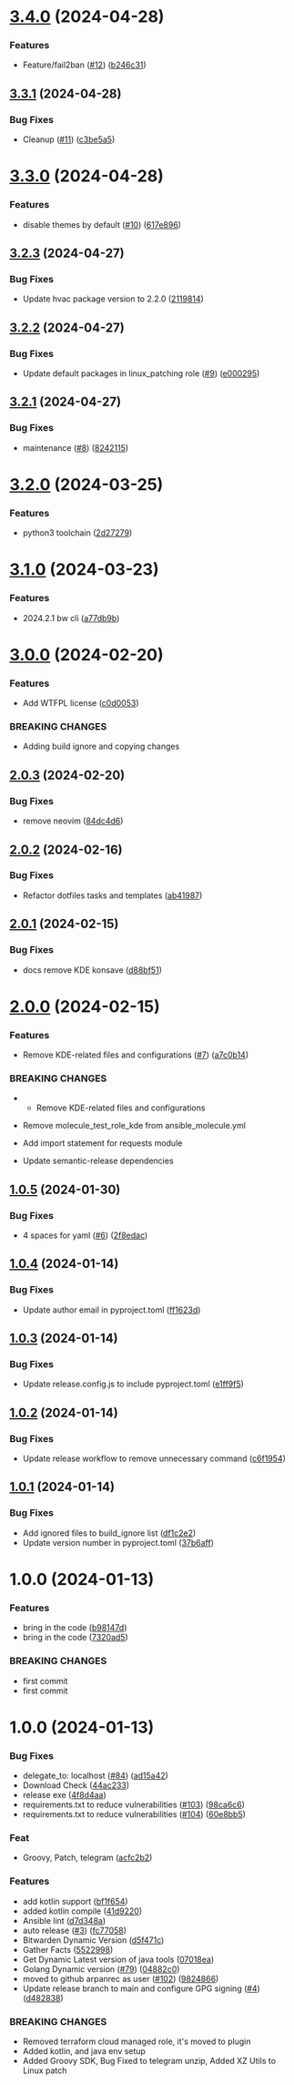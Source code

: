 # [3.4.0](https://github.com/arpanrec/arpanrec.nebula/compare/3.3.1...3.4.0) (2024-04-28)


### Features

* Feature/fail2ban ([#12](https://github.com/arpanrec/arpanrec.nebula/issues/12)) ([b246c31](https://github.com/arpanrec/arpanrec.nebula/commit/b246c313c9419085f38297f216e8d8560831934e))

## [3.3.1](https://github.com/arpanrec/arpanrec.nebula/compare/3.3.0...3.3.1) (2024-04-28)


### Bug Fixes

* Cleanup ([#11](https://github.com/arpanrec/arpanrec.nebula/issues/11)) ([c3be5a5](https://github.com/arpanrec/arpanrec.nebula/commit/c3be5a5bbd7d1ae4c270eebfb7f48acf5d6be9be))

# [3.3.0](https://github.com/arpanrec/arpanrec.nebula/compare/3.2.3...3.3.0) (2024-04-28)


### Features

* disable themes by default ([#10](https://github.com/arpanrec/arpanrec.nebula/issues/10)) ([617e896](https://github.com/arpanrec/arpanrec.nebula/commit/617e89633b94b3535cc6a5a1f43636061bb263f9))

## [3.2.3](https://github.com/arpanrec/arpanrec.nebula/compare/3.2.2...3.2.3) (2024-04-27)


### Bug Fixes

* Update hvac package version to 2.2.0 ([2119814](https://github.com/arpanrec/arpanrec.nebula/commit/2119814363c48f6fc8476ba89b35f152cdff5792))

## [3.2.2](https://github.com/arpanrec/arpanrec.nebula/compare/3.2.1...3.2.2) (2024-04-27)


### Bug Fixes

* Update default packages in linux_patching role ([#9](https://github.com/arpanrec/arpanrec.nebula/issues/9)) ([e000295](https://github.com/arpanrec/arpanrec.nebula/commit/e000295b7836fc32537e068e8c658e6dc200930c))

## [3.2.1](https://github.com/arpanrec/arpanrec.nebula/compare/3.2.0...3.2.1) (2024-04-27)


### Bug Fixes

* maintenance ([#8](https://github.com/arpanrec/arpanrec.nebula/issues/8)) ([8242115](https://github.com/arpanrec/arpanrec.nebula/commit/8242115ac73a7e8599618f21ebbf7e1d33e83270))

# [3.2.0](https://github.com/arpanrec/arpanrec.nebula/compare/3.1.0...3.2.0) (2024-03-25)


### Features

* python3 toolchain ([2d27279](https://github.com/arpanrec/arpanrec.nebula/commit/2d27279e56911e6f62ef090e4a4596b4c26fc2ee))

# [3.1.0](https://github.com/arpanrec/arpanrec.nebula/compare/3.0.0...3.1.0) (2024-03-23)


### Features

* 2024.2.1 bw cli ([a77db9b](https://github.com/arpanrec/arpanrec.nebula/commit/a77db9bb6184526f8fca849b79ab105a7e5b4d48))

# [3.0.0](https://github.com/arpanrec/arpanrec.nebula/compare/2.0.3...3.0.0) (2024-02-20)


### Features

* Add WTFPL license ([c0d0053](https://github.com/arpanrec/arpanrec.nebula/commit/c0d00531794af7ae90878780f72cedae5650ce8e))


### BREAKING CHANGES

* Adding build ignore and copying changes

## [2.0.3](https://github.com/arpanrec/arpanrec.nebula/compare/2.0.2...2.0.3) (2024-02-20)


### Bug Fixes

* remove neovim ([84dc4d6](https://github.com/arpanrec/arpanrec.nebula/commit/84dc4d6d13e9677f25a346a064e3be2338337ca7))

## [2.0.2](https://github.com/arpanrec/nebula/compare/2.0.1...2.0.2) (2024-02-16)


### Bug Fixes

* Refactor dotfiles tasks and templates ([ab41987](https://github.com/arpanrec/nebula/commit/ab419874e5b0d3614b804724ac8fc1e994304173))

## [2.0.1](https://github.com/arpanrec/nebula/compare/2.0.0...2.0.1) (2024-02-15)


### Bug Fixes

* docs remove KDE konsave ([d88bf51](https://github.com/arpanrec/nebula/commit/d88bf51f54415a24e645aadc40e10dad7778db85))

# [2.0.0](https://github.com/arpanrec/nebula/compare/1.0.5...2.0.0) (2024-02-15)


### Features

* Remove KDE-related files and configurations ([#7](https://github.com/arpanrec/nebula/issues/7)) ([a7c0b14](https://github.com/arpanrec/nebula/commit/a7c0b14b22024235b9499ae4ed5b2b1299de51d9))


### BREAKING CHANGES

* * Remove KDE-related files and configurations

* Remove molecule_test_role_kde from ansible_molecule.yml

* Add import statement for requests module

* Update semantic-release dependencies

## [1.0.5](https://github.com/arpanrec/nebula/compare/1.0.4...1.0.5) (2024-01-30)


### Bug Fixes

* 4 spaces for yaml ([#6](https://github.com/arpanrec/nebula/issues/6)) ([2f8edac](https://github.com/arpanrec/nebula/commit/2f8edac11796f8b33ff2de26a63a42f32ecfb996))

## [1.0.4](https://github.com/arpanrec/nebula/compare/1.0.3...1.0.4) (2024-01-14)


### Bug Fixes

* Update author email in pyproject.toml ([ff1623d](https://github.com/arpanrec/nebula/commit/ff1623de34f639670bf3bc5e8db415282bb82629))

## [1.0.3](https://github.com/arpanrec/nebula/compare/1.0.2...1.0.3) (2024-01-14)


### Bug Fixes

* Update release.config.js to include pyproject.toml ([e1ff9f5](https://github.com/arpanrec/nebula/commit/e1ff9f5c94f3be898528dd8af7b079c10e8bb6cd))

## [1.0.2](https://github.com/arpanrec/nebula/compare/1.0.1...1.0.2) (2024-01-14)


### Bug Fixes

* Update release workflow to remove unnecessary command ([c6f1954](https://github.com/arpanrec/nebula/commit/c6f195429f51d8b0d3b0d635c357a4cceb741a5f))

## [1.0.1](https://github.com/arpanrec/nebula/compare/1.0.0...1.0.1) (2024-01-14)


### Bug Fixes

* Add ignored files to build_ignore list ([df1c2e2](https://github.com/arpanrec/nebula/commit/df1c2e2b7930edd1bdfaefbd1eec43a53d38b68b))
* Update version number in pyproject.toml ([37b6aff](https://github.com/arpanrec/nebula/commit/37b6aff3b226120b7f2feed8208672f916020b4a))

# 1.0.0 (2024-01-13)


### Features

* bring in the code ([b98147d](https://github.com/arpanrec/nebula/commit/b98147d5ea654645651bdb46db46b8c79f547851))
* bring in the code ([7320ad5](https://github.com/arpanrec/nebula/commit/7320ad5f32d8c129b3956d5b424218c8286dd909))


### BREAKING CHANGES

* first commit
* first commit

# 1.0.0 (2024-01-13)


### Bug Fixes

* delegate_to: localhost ([#84](https://github.com/arpanrec/nebula/issues/84)) ([ad15a42](https://github.com/arpanrec/nebula/commit/ad15a42a1e2e65ae8a3d514150e6a2ff28d8b21d))
* Download Check ([44ac233](https://github.com/arpanrec/nebula/commit/44ac233494dbc02a19e997ab1b0ce7ca9afca3c5))
* release exe ([4f8d4aa](https://github.com/arpanrec/nebula/commit/4f8d4aa592f217ef5c5be8c476c9b930afaf4f91))
* requirements.txt to reduce vulnerabilities ([#103](https://github.com/arpanrec/nebula/issues/103)) ([98ca6c6](https://github.com/arpanrec/nebula/commit/98ca6c6dda28f049ab53f2df6ccc07e1d6837c13))
* requirements.txt to reduce vulnerabilities ([#104](https://github.com/arpanrec/nebula/issues/104)) ([60e8bb5](https://github.com/arpanrec/nebula/commit/60e8bb530064351bd6934024e5bc869514113490))


### Feat

* Groovy, Patch, telegram ([acfc2b2](https://github.com/arpanrec/nebula/commit/acfc2b262404bdd0b8fef983c329a1cba796078c))


### Features

* add kotlin support ([bf1f654](https://github.com/arpanrec/nebula/commit/bf1f654a5f4435c4546ccec7350bcc9a45ff2ab0))
* added kotlin compile ([41d9220](https://github.com/arpanrec/nebula/commit/41d922045c096ef9d25898b36a8187d52b7c57e2))
* Ansible lint ([d7d348a](https://github.com/arpanrec/nebula/commit/d7d348ae4adf40639bc9504180f3fed44002fae8))
* auto release ([#3](https://github.com/arpanrec/nebula/issues/3)) ([fc77058](https://github.com/arpanrec/nebula/commit/fc770582fb11bab04976ed8c588141acd3293acb))
* Bitwarden Dynamic Version ([d5f471c](https://github.com/arpanrec/nebula/commit/d5f471c2f8dc9bf6e9d070c788c386c90418c610))
* Gather Facts ([5522998](https://github.com/arpanrec/nebula/commit/5522998223c3c0388c0d4fce0c26dce37fb4674f))
* Get Dynamic Latest version of java tools ([07018ea](https://github.com/arpanrec/nebula/commit/07018ea888dd23f2a3998b5de826c6980935d2b5))
* Golang Dynamic version ([#79](https://github.com/arpanrec/nebula/issues/79)) ([04882c0](https://github.com/arpanrec/nebula/commit/04882c08fc45a7a7f0ebc26037f054c351e6de44))
* moved to github arpanrec as user ([#102](https://github.com/arpanrec/nebula/issues/102)) ([9824866](https://github.com/arpanrec/nebula/commit/9824866f602deaebeb8b2f0b7b909f3c63e69dca))
* Update release branch to main and configure GPG signing ([#4](https://github.com/arpanrec/nebula/issues/4)) ([d482838](https://github.com/arpanrec/nebula/commit/d482838691a7dffcc63ba56ca0c92bf71ab0c394))


### BREAKING CHANGES

* Removed terraform cloud managed role, it's moved to plugin
* Added kotlin, and java env setup
* Added Groovy SDK, Bug Fixed to telegram unzip, Added XZ Utils to Linux patch

